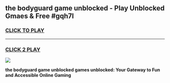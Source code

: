 
## the bodyguard game unblocked - Play Unblocked Gmaes & Free #gqh7l
<h3>
<a href="https://premium.freeplayer.one?title=the_bodyguard_game_unblocked&ref=03M">CLICK TO PLAY</a></h3>
<hr>

<h3>
<a href="https://premium.freeplayer.one?title=the_bodyguard_game_unblocked&ref=03M">CLICK 2 PLAY</a>
  
</h3>

<a href="https://premium.freeplayer.one?title=the_bodyguard_game_unblocked&ref=03M"><img src="https://clearcache.store/games.png"></a>


**the bodyguard game unblocked games unblocked: Your Gateway to Fun and Accessible Online Gaming**
